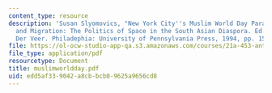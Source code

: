 ```yaml
---
content_type: resource
description: 'Susan Slyomovics, "New York City''s Muslim World Day Parade," in Nation
  and Migration: The Politics of Space in the South Asian Diaspora. Ed. Peter Van
  Der Veer. Philadephia: University of Pennsylvania Press, 1994, pp. 157-177.'
file: https://ol-ocw-studio-app-qa.s3.amazonaws.com/courses/21a-453-anthropology-of-the-middle-east-spring-2004/edd5af339042a8cbbcb09625a9656cd8_muslimworldday.pdf
file_type: application/pdf
resourcetype: Document
title: muslimworldday.pdf
uid: edd5af33-9042-a8cb-bcb0-9625a9656cd8
---
```

